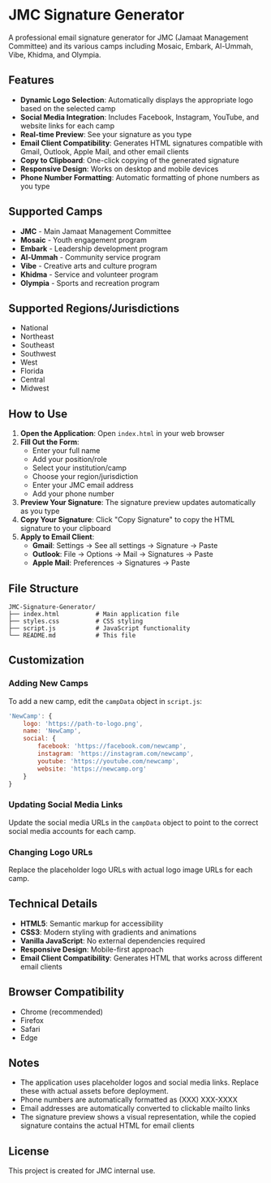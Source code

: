 # JMC Signature Generator

A professional email signature generator for JMC (Jamaat Management Committee) and its various camps including Mosaic, Embark, Al-Ummah, Vibe, Khidma, and Olympia.

## Features

- **Dynamic Logo Selection**: Automatically displays the appropriate logo based on the selected camp
- **Social Media Integration**: Includes Facebook, Instagram, YouTube, and website links for each camp
- **Real-time Preview**: See your signature as you type
- **Email Client Compatibility**: Generates HTML signatures compatible with Gmail, Outlook, Apple Mail, and other email clients
- **Copy to Clipboard**: One-click copying of the generated signature
- **Responsive Design**: Works on desktop and mobile devices
- **Phone Number Formatting**: Automatic formatting of phone numbers as you type

## Supported Camps

- **JMC** - Main Jamaat Management Committee
- **Mosaic** - Youth engagement program
- **Embark** - Leadership development program
- **Al-Ummah** - Community service program
- **Vibe** - Creative arts and culture program
- **Khidma** - Service and volunteer program
- **Olympia** - Sports and recreation program

## Supported Regions/Jurisdictions

- National
- Northeast
- Southeast
- Southwest
- West
- Florida
- Central
- Midwest

## How to Use

1. **Open the Application**: Open `index.html` in your web browser
2. **Fill Out the Form**:
   - Enter your full name
   - Add your position/role
   - Select your institution/camp
   - Choose your region/jurisdiction
   - Enter your JMC email address
   - Add your phone number
3. **Preview Your Signature**: The signature preview updates automatically as you type
4. **Copy Your Signature**: Click "Copy Signature" to copy the HTML signature to your clipboard
5. **Apply to Email Client**:
   - **Gmail**: Settings → See all settings → Signature → Paste
   - **Outlook**: File → Options → Mail → Signatures → Paste
   - **Apple Mail**: Preferences → Signatures → Paste

## File Structure

```
JMC-Signature-Generator/
├── index.html          # Main application file
├── styles.css          # CSS styling
├── script.js           # JavaScript functionality
└── README.md           # This file
```

## Customization

### Adding New Camps

To add a new camp, edit the `campData` object in `script.js`:

```javascript
'NewCamp': {
    logo: 'https://path-to-logo.png',
    name: 'NewCamp',
    social: {
        facebook: 'https://facebook.com/newcamp',
        instagram: 'https://instagram.com/newcamp',
        youtube: 'https://youtube.com/newcamp',
        website: 'https://newcamp.org'
    }
}
```

### Updating Social Media Links

Update the social media URLs in the `campData` object to point to the correct social media accounts for each camp.

### Changing Logo URLs

Replace the placeholder logo URLs with actual logo image URLs for each camp.

## Technical Details

- **HTML5**: Semantic markup for accessibility
- **CSS3**: Modern styling with gradients and animations
- **Vanilla JavaScript**: No external dependencies required
- **Responsive Design**: Mobile-first approach
- **Email Client Compatibility**: Generates HTML that works across different email clients

## Browser Compatibility

- Chrome (recommended)
- Firefox
- Safari
- Edge

## Notes

- The application uses placeholder logos and social media links. Replace these with actual assets before deployment.
- Phone numbers are automatically formatted as (XXX) XXX-XXXX
- Email addresses are automatically converted to clickable mailto links
- The signature preview shows a visual representation, while the copied signature contains the actual HTML for email clients

## License

This project is created for JMC internal use. 